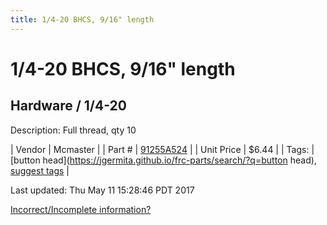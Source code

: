 ```yaml
---
title: 1/4-20 BHCS, 9/16" length
---
```


# 1/4-20 BHCS, 9/16" length
## Hardware / 1/4-20
Description: 	Full thread, qty 10 

| Vendor | Mcmaster | 
| Part # | [91255A524](https://www.mcmaster.com/#91255A524) | 
| Unit Price | $6.44 | 
| Tags: | [button head](https://jgermita.github.io/frc-parts/search/?q=button head), [suggest tags](https://docs.google.com/forms/d/e/1FAIpQLSeWyY8v3RgOty-MyWmh9U0iivNYN_molChYyS-0U-o-kOAv_g/viewform) | 

Last updated: Thu May 11 15:28:46 PDT 2017

 [Incorrect/Incomplete information?](https://docs.google.com/forms/d/e/1FAIpQLSeWyY8v3RgOty-MyWmh9U0iivNYN_molChYyS-0U-o-kOAv_g/viewform)
